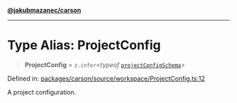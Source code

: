 [**@jakubmazanec/carson**](../README.md)

---

# Type Alias: ProjectConfig

> **ProjectConfig** = `z.infer`\<_typeof_
> [`projectConfigSchema`](../variables/projectConfigSchema.md)\>

Defined in:
[packages/carson/source/workspace/ProjectConfig.ts:12](https://github.com/jakubmazanec/tools/blob/a1a5edf56256b0aa4e209cc73bc7a07f5d7fc236/packages/carson/source/workspace/ProjectConfig.ts#L12)

A project configuration.
